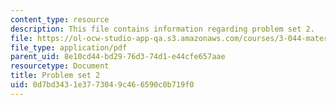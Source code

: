 ```yaml
---
content_type: resource
description: This file contains information regarding problem set 2.
file: https://ol-ocw-studio-app-qa.s3.amazonaws.com/courses/3-044-materials-processing-spring-2013/0d7bd3431e3773049c466590c0b719f0_MIT3_044S13_pset2.pdf
file_type: application/pdf
parent_uid: 8e10cd44-bd29-76d3-74d1-e44cfe657aae
resourcetype: Document
title: Problem set 2
uid: 0d7bd343-1e37-7304-9c46-6590c0b719f0
---
```


